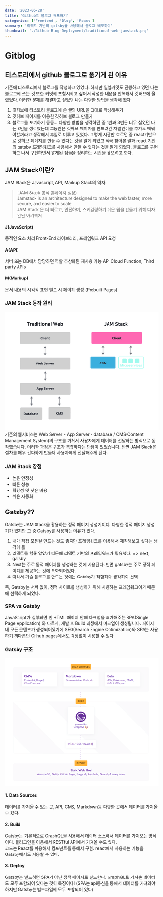 ```yaml
---
date: '2023-05-28'
title: 'Github로 블로그 배포하기'
categories: ['Frontend', 'Blog', 'React']
summary: '리액트 기반의 gatsby를 사용해서 블로그 배포하기'
thumbnail: './Github-Blog-Deployment/traditional-web-jamstack.png'
---
```


# Gitblog

## 티스토리에서 github 블로그로 옮기게 된 이유

기존에 티스토리에서 블로그를 작성하고 있었다. 하지만 일일커밋도 진행하고 있던 나는 블로그에 쓰는 것 또한 커밋에 포함시키고 싶어서 작성한 내용을 반복해서 깃허브에 올렸었다.
이러한 문제를 해결하고 싶었던 나는 다양한 방법을 생각해 봤다

1. 깃허브에 티스토리 블로그에 쓴 글의 URL을 그대로 작성해두기
2. 깃허브 페이지를 이용한 깃허브 블로그 만들기
3. 블로그를 포기하기
   등등... 다양한 방법을 생각하던 중 1번과 3번은 너무 싫었던 나는 2번을 생각했는데 그동안은 깃허브 페이지를 만드려면 쟈킬언어를 추가로 배워야할꺼라고 생각해서 후일로 미루고 있었다.
   그렇게 시간만 흐르던 중 react기반으로 깃허브 페이지를 만들 수 있다는 것을 알게 되었고 적극 찾아본 결과 react 기반의 gatsby 프레임워크를 사용해서 만들 수 있다는 것을 알게 되었다.
   블로그를 구현하고 나서 구현하면서 알게된 점들을 정리하는 시간을 갖으려고 한다.

## JAM Stack이란?

JAM Stack은 Javascript, API, Markup Stack의 약자.

> (JAM Stack 공식 홈페이지 설명)  
> Jamstack is an architecture designed to make the web faster, more secure, and easier to scale.  
> JAM Stack 은 더 빠르고, 안전하며, 스케일링하기 쉬운 웹을 만들기 위해 디자인된 아키텍처

#### J(JavaScript)

동적인 요소 처리
Front-End 라이브러리, 프레임워크
API 요청

#### A(API)

서버 또는 DB에서 담당하던 역할
추상화된 재사용 가능 API
Cloud Function, Third party APIs

#### M(Markup)

문서 내용의 시각적 표현
빌드 시 페이지 생성 (Prebuilt Pages)

### JAM Stack 동작 원리

![traditinal-web-jamstack](./Github-Blog-Deployment/traditional-web-jamstack.png)  
기존의 웹서비스는 Web Server - App Server - database / CMS(Content Management System)의 구조를 거쳐서 사용자에게 데이터를 전달하는 방식으로 동작했습니다.
이러한 과정은 구조가 복잡하다는 단점이 있었습니다. 반면 JAM Stack은 절차를 매우 간다하게 만들어 사용자에게 전달해주게 된다.

### JAM Stack 장점

- 높은 안정성
- 빠른 성능
- 확장성 및 낮은 비용
- 쉬운 자동화

## Gatsby??

Gatsby는 JAM Stack을 활용하는 정적 페이지 생성기이다. 다영한 정적 페이지 생성기가 있지만 그 중 Gatsby를 사용하는 이유가 있다.

1. 내가 직접 모든걸 만드는 것도 좋지만 프레임워크를 이용해서 제작해보고 싶다는 생각이 듦
2. 리액트를 할줄 알았기 때문에 리액트 기반의 프레임워크가 필요했다. => next, gatsby
3. Next는 주로 동적 페이지를 생성하는 것에 사용된다. 반면 gatsby는 주로 정적 페이지를 제공하는 것에 특화되어있다.
4. 따라서 기술 블로그를 만드는 것에는 Gatsby가 적합하다 생각하여 선택

즉, Gatsby는 서버 없이, 정적 사이트를 생성하기 위해 사용하는 프레임워크이기 때문에 선택하게 되었다.

### SPA vs Gatsby

JavaScript가 실행되면 빈 HTML 페이지 안에 마크업을 추가해주는 SPA(Single Page Application) 와 다르게, 개발 후 Build 과정에서 마크업이 생성됩니다. 페이지 내 모든 콘텐츠가 생성되어있기에 SEO(Search Engine Optimization)와 SPA는 사용하기 까다롭던 Github pages에서도 걱정없이 사용할 수 있다

### Gatsby 구조

![gatsby-data-sources-build-deploy](./Github-Blog-Deployment/gatsby-data-sources-build-deploy.png)

#### 1. Data Sources

데이터를 가져올 수 있는 곳, API, CMS, Markdown등 다양한 곳에서 데이터를 가져올 수 있다.

#### 2. Build

Gatsby는 기본적으로 GraphQL을 사용해서 데이터 소스에서 데이터를 가져오는 방식이다. 플러그인을 이용해서 RESTful API에서 가져올 수도 있다.  
코드는 React를 이용해서 컴포넌트를 통해서 구현. react에서 사용하는 기능을 Gatsby에서도 사용할 수 있다.

#### 3. Deploy

Gatsby는 빌드하면 SPA가 아닌 정적 페이지로 빌드한다. GraphQL로 가져온 데이터도 모두 포함되어 있다는 것이 특징이다!
(SPA는 api통신을 통해서 데이터를 가져와야 하지만 Gatsby는 빌드파일에 모두 포함되어 있다)
